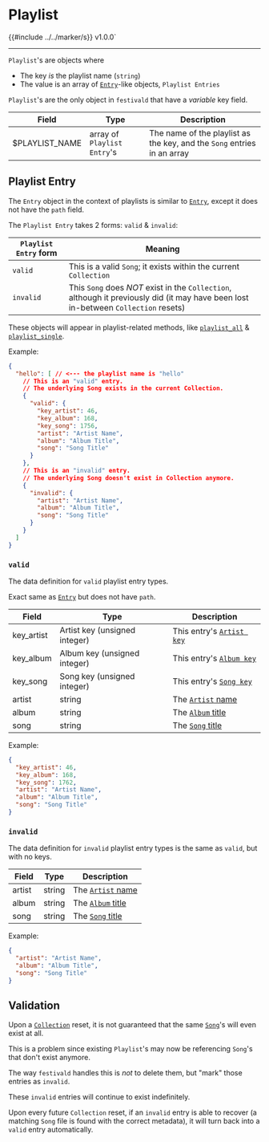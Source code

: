 # Playlist

{{#include ../../marker/s}} v1.0.0`

---

`Playlist`'s are objects where
- The key _is_ the playlist name (`string`)
- The value is an array of [`Entry`](../../common-objects/entry.md)-like objects, `Playlist Entries`

`Playlist`'s are the only object in `festivald` that have a _variable_ key field.

| Field          | Type                        | Description |
|----------------|-----------------------------|-------------|
| $PLAYLIST_NAME | array of `Playlist Entry`'s | The name of the playlist as the key, and the `Song` entries in an array

## Playlist Entry
The `Entry` object in the context of playlists is similar to [`Entry`](../../common-objects/entry.md), except it does not have the `path` field.

The `Playlist Entry` takes 2 forms: `valid` & `invalid`:

| `Playlist Entry` form | Meaning |
|-----------------------|---------|
| `valid`               | This is a valid `Song`; it exists within the current `Collection`
| `invalid`             | This `Song` does _NOT_ exist in the `Collection`, although it previously did (it may have been lost in-between `Collection` resets)

These objects will appear in playlist-related methods, like [`playlist_all`](playlist_all.md) & [`playlist_single`](playlist_single.md).

Example:
```json
{
  "hello": [ // <--- the playlist name is "hello"
    // This is an "valid" entry.
    // The underlying Song exists in the current Collection.
    {
      "valid": {
        "key_artist": 46,
        "key_album": 168,
        "key_song": 1756,
        "artist": "Artist Name",
        "album": "Album Title",
        "song": "Song Title"
      }
    },
    // This is an "invalid" entry.
    // The underlying Song doesn't exist in Collection anymore.
    {
      "invalid": {
        "artist": "Artist Name",
        "album": "Album Title",
        "song": "Song Title"
      }
    }
  ]
}
```

### `valid`
The data definition for `valid` playlist entry types.

Exact same as [`Entry`](../../common-objects/entry.md) but does not have `path`.

| Field      | Type                          | Description |
|------------|-------------------------------|-------------|
| key_artist | Artist key (unsigned integer) | This entry's [`Artist key`](../../common-objects/key.md)
| key_album  | Album key (unsigned integer)  | This entry's [`Album key`](../../common-objects/key.md)
| key_song   | Song key (unsigned integer)   | This entry's [`Song key`](../../common-objects/key.md)
| artist     | string                        | The [`Artist` name](../../common-objects/artist.md)
| album      | string                        | The [`Album` title](../../common-objects/album.md)
| song       | string                        | The [`Song` title](../../common-objects/song.md)

Example:
```json
{
  "key_artist": 46,
  "key_album": 168,
  "key_song": 1762,
  "artist": "Artist Name",
  "album": "Album Title",
  "song": "Song Title"
}
```

### `invalid`
The data definition for `invalid` playlist entry types is the same as `valid`, but with no keys.

| Field  | Type                          | Description |
|--------|-------------------------------|-------------|
| artist | string                        | The [`Artist` name](../../common-objects/artist.md)
| album  | string                        | The [`Album` title](../../common-objects/album.md)
| song   | string                        | The [`Song` title](../../common-objects/song.md)

Example:
```json
{
  "artist": "Artist Name",
  "album": "Album Title",
  "song": "Song Title"
}
```

## Validation
Upon a [`Collection`](../../common-objects/collection.md) reset, it is not guaranteed that the same [`Song`](../../common-objects/song.md)'s will even exist at all.

This is a problem since existing `Playlist`'s may now be referencing `Song`'s that don't exist anymore.

The way `festivald` handles this is _not_ to delete them, but "mark" those entries as `invalid`.

These `invalid` entries will continue to exist indefinitely.

Upon every future `Collection` reset, if an `invalid` entry is able to recover (a matching `Song` file is found with the correct metadata), it will turn back into a `valid` entry automatically.

